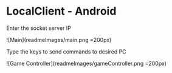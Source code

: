 # LocalClient - Android
 
Enter the socket server IP

![Main](readmeImages/main.png =200px)

Type the keys to send commands to desired PC

![Game Controller](readmeImages/gameController.png =200px)
